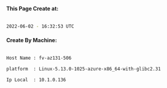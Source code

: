 
   
#### This Page Create at:

```bash

2022-06-02 - 16:32:53 UTC

```

#### Create By Machine:

```bash

Host Name : fv-az131-506

platform  : Linux-5.13.0-1025-azure-x86_64-with-glibc2.31

Ip Local  : 10.1.0.136

```


